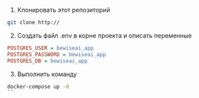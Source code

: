 1. Клонировать этот репозиторий 
```sh
git clone http://
```
2. Создать файл .env в корне проекта и описать переменные 
```ini
POSTGRES_USER = bewiseai_app
POSTGRES_PASSWORD = bewiseai_app
POSTGRES_DB = bewiseai_app
```

3. Выполнить команду 
```sh
docker-compose up -d
``